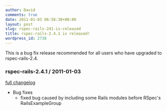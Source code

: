 ```yaml
---
author: David
comments: true
date: 2011-01-03 06:58:30+00:00
layout: post
slug: rspec-rails-241-is-released
title: rspec-rails-2.4.1 is released!
wordpress_id: 2738
---
```


This is a bug fix release recommended for all users who have upgraded to rspec-rails-2.4.

### rspec-rails-2.4.1 / 2011-01-03

[full changelog](http://github.com/rspec/rspec-rails/compare/v2.4.0...v2.4.1)

* Bug fixes
  * fixed bug caused by including some Rails modules before RSpec's
    RailsExampleGroup

